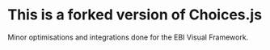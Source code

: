 # This is a forked version of Choices.js
Minor optimisations and integrations done for the EBI Visual Framework.
